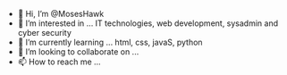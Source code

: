 - 👋 Hi, I’m @MosesHawk
- 👀 I’m interested in ... IT technologies, web development, sysadmin and cyber security
- 🌱 I’m currently learning ... html, css, javaS, python 
- 💞️ I’m looking to collaborate on ...
- 📫 How to reach me ...

<!---
MosesHawk/MosesHawk is a ✨ special ✨ repository because its `README.md` (this file) appears on your GitHub profile.
You can click the Preview link to take a look at your changes.
--->
